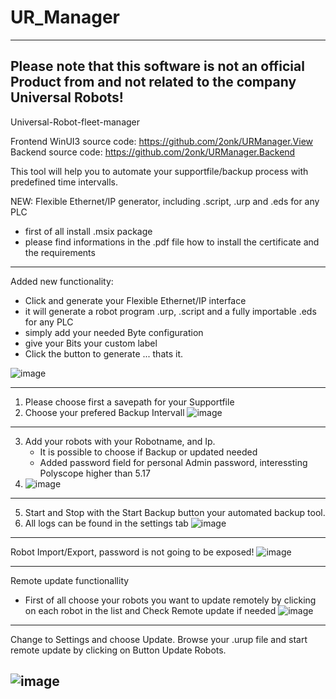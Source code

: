 # UR_Manager

----------------------------------------------------------------------------------------------------------
Please note that this software is not an official Product from and not related to the company Universal Robots!
----------------------------------------------------------------------------------------------------------




Universal-Robot-fleet-manager

Frontend WinUI3 source code: https://github.com/2onk/URManager.View
Backend source code: https://github.com/2onk/URManager.Backend


This tool will help you to automate your supportfile/backup process with predefined time intervalls. 


NEW: Flexible Ethernet/IP generator, including .script, .urp and .eds for any PLC


- first of all install .msix package
- please find informations in the .pdf file how to install the certificate and the requirements

-------------------------------------------------------------------------------------------------
Added new functionality: 
- Click and generate your Flexible Ethernet/IP interface
- it will generate a robot program .urp, .script and a fully importable .eds for any PLC
- simply add your needed Byte configuration
- give your Bits your custom label
- Click the button to generate ... thats it. 

![image](https://github.com/user-attachments/assets/059072e2-61ee-4605-8577-2a244d3f2ca9)



-------------------------------------------------------------------------------------------------
1. Please choose first a savepath for your Supportfile
2. Choose your prefered Backup Intervall
![image](https://github.com/2onk/UR_Manager/assets/122785824/5bee9227-c921-4d25-9cab-a53965cb0551)


-------------------------------------------------------------------------------------------------
3. Add your robots with your Robotname, and Ip.
   - It is possible to choose if Backup or updated needed
   - Added password field for personal Admin password, interessting Polyscope higher than 5.17
4. ![image](https://github.com/2onk/UR_Manager/assets/122785824/78d6df64-c0ad-4b0c-8e2e-0b3862c899ac)




-------------------------------------------------------------------------------------------------
5. Start and Stop with the Start Backup button your automated backup tool.
6. All logs can be found in the settings tab
![image](https://github.com/2onk/UR_Manager/assets/122785824/c97a5a5d-b54c-4dc4-bb12-fe7d622274ec)



-------------------------------------------------------------------------------------------------
Robot Import/Export, password is not going to be exposed!
![image](https://github.com/2onk/UR_Manager/assets/122785824/b11699b7-c277-4fa8-b790-6bbdefd28fae)

-------------------------------------------------------------------------------------------------
Remote update functionallity
- First of all choose your robots you want to update remotely by clicking on each robot in the list
  and Check Remote update if needed
![image](https://github.com/2onk/UR_Manager/assets/122785824/a3d6c032-472f-4d6b-a138-ec0f3c5990e8)

-------------------------------------------------------------------------------------------------
Change to Settings and choose Update.
Browse your .urup file and start remote update by clicking on Button Update Robots. 

![image](https://github.com/2onk/UR_Manager/assets/122785824/91ee94d1-0423-4983-b82a-3c27523cd11b)
-------------------------------------------------------------------------------------------------


